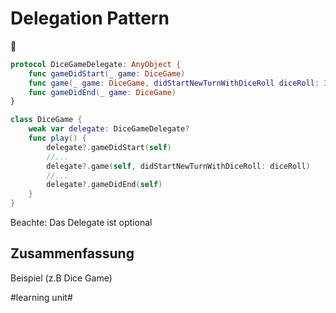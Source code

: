 # Delegation Pattern
🍷

```swift
protocol DiceGameDelegate: AnyObject {
    func gameDidStart(_ game: DiceGame)
    func game(_ game: DiceGame, didStartNewTurnWithDiceRoll diceRoll: Int)
    func gameDidEnd(_ game: DiceGame)
}
```


```swift
class DiceGame {
	weak var delegate: DiceGameDelegate?
	func play() {
		delegate?.gameDidStart(self)
		//...
		delegate?.game(self, didStartNewTurnWithDiceRoll: diceRoll)
	    //...
		delegate?.gameDidEnd(self)
	}
}
```

Beachte: Das Delegate ist optional

## Zusammenfassung
Beispiel (z.B Dice Game)

#learning unit#